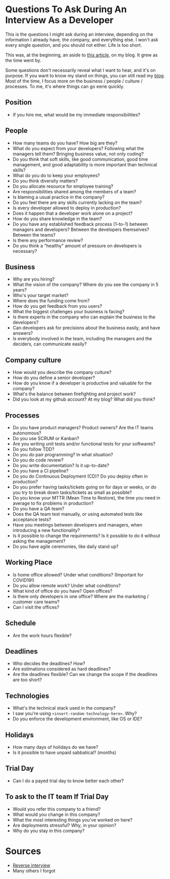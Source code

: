 # Questions To Ask During An Interview As a Developer

This is the questions I might ask during an interview, depending on the information I already have, the company, and everything else. I won't ask every single question, and you should not either. Life is too short.

This was, at the beginning, an aside to [this article](https://thevaluable.dev/find-best-software-developer-job/), on my blog. It grew as the time went by.

Some questions don't necessarily reveal what I want to hear, and it's on purpose. If you want to know my stand on things, you can still read my [blog](https://thevaluable.dev/). Most of the time, I focus more on the business / people / culture / processes. To me, it's where things can go eerie quickly.

## Position

* If you hire me, what would be my immediate responsibilities?

## People

* How many teams do you have? How big are they?
* What do you expect from your developers? Following what the managers tell them? Bringing business value, not only coding?
* Do you think that soft skills, like good communication, good time management, and good adaptability is more important than technical skills?
* What do you do to keep your employees?
* Do you think diversity matters?
* Do you allocate resource for employee training?
* Are responsibilities shared among the members of a team?
* Is blaming a usual practice in the company?
* Do you feel there are any skills currently lacking on the team?
* Is every developer allowed to deploy in production?
* Does it happen that a developer work alone on a project?
* How do you share knowledge in the team?
* Do you have any established feedback process (1-to-1) between managers and developers? Between the developers themselves? Between the teams?
* Is there any performance review?
* Do you think a "healthy" amount of pressure on developers is necessary?

## Business

* Why are you hiring?
* What the vision of the company? Where do you see the company in 5 years?
* Who's your target market?
* Where does the funding come from?
* How do you get feedback from you users?
* What the biggest challenges your business is facing?
* Is there experts in the company who can explain the business to the developers?
* Can developers ask for precisions about the business easily, and have answers?
* Is everybody involved in the team, including the managers and the deciders, can communicate easily?

## Company culture

* How would you describe the company culture?
* How do you define a senior developer?
* How do you know if a developer is productive and valuable for the company?
* What's the balance between firefighting and project work?
* Did you look at my github account? At my blog? What did you think?

## Processes

* Do you have product managers? Product owners? Are the IT teams autonomous?
* Do you use SCRUM or Kanban?
* Are you writing unit tests and/or functional tests for your softwares?
* Do you follow TDD?
* Do you do pair programming? In what situation?
* Do you do code review?
* Do you write documentation? Is it up-to-date?
* Do you have a CI pipeline?
* Do you do Continuous Deployment (CD)? Do you deploy often in production?
* Do you prefer having tasks/tickets going on for days or weeks, or do you try to break down tasks/tickets as small as possible?
* Do you know your MTTR (Mean Time to Restore), the time you need in average to fix problems in production?
* Do you have a QA team?
* Does the QA team test manually, or using automated tests like acceptance tests?
* Have you meetings between developers and managers, when introducing a new functionality?
* Is it possible to change the requirements? Is it possible to do it without asking the management?
* Do you have agile ceremonies, like daily stand up?

## Working Place

* Is home office allowed? Under what conditions? (Important for COVID19!)
* Do you allow remote work? Under what conditions?
* What kind of office do you have? Open offices?
* Is there only developers in one office? Where are the marketing / customer care teams?
* Can I visit the offices?

## Schedule 

* Are the work hours flexible?

## Deadlines

* Who decides the deadlines? How?
* Are estimations considered as hard deadlines?
* Are the deadlines flexible? Can we change the scope if the deadlines are too short?

## Technologies

* What's the technical stack used in the company?
* I saw you're using `<insert-random-technology-here>`. Why?
* Do you enforce the development environment, like OS or IDE?

## Holidays

* How many days of holidays do we have?
* Is it possible to have unpaid sabbatical? (months)

## Trial Day

* Can I do a payed trial day to know better each other?

## To ask to the IT team If Trial Day

* Would you refer this company to a friend?
* What would you change in this company?
* What the most interesting things you've worked on here?
* Are deployments stressful? Why, in your opinion?
* Why do you stay in this company?

# Sources

* [Reverse interview](https://github.com/viraptor/reverse-interview)
* Many others I forgot
